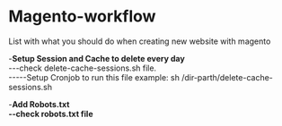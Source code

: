# Magento-workflow
List with what you should do when creating new website with magento



-<b>Setup Session and Cache to delete every day</b> </br>
---check delete-cache-sessions.sh file.</br>
-----Setup Cronjob to run this file example: sh /dir-parth/delete-cache-sessions.sh


-<b>Add Robots.txt<b></br>
--check robots.txt file
